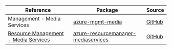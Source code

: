 | Reference | Package | Source |
|---|---|---|
|Management - Media Services|[azure-mgmt-media](https://repo1.maven.org/maven2/com/microsoft/azure/mediaservices/v2020_05_01/azure-mgmt-media)|[GitHub](https://github.com/Azure/azure-sdk-for-java/blob/main/)|
|[Resource Management - Media Services](resourcemanager-mediaservices-readme.md)|[azure-resourcemanager-mediaservices](https://repo1.maven.org/maven2/com/azure/resourcemanager/azure-resourcemanager-mediaservices)|[GitHub](https://github.com/Azure/azure-sdk-for-java/blob/main/sdk/mediaservices/azure-resourcemanager-mediaservices)|
